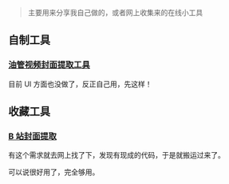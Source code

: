 > 主要用来分享我自己做的，或者网上收集来的在线小工具

## 自制工具

### [油管视频封面提取工具](https://tool.yzitc.com/ytb/)

目前 UI 方面也没做了，反正自己用，先这样！

## 收藏工具

### [B 站封面提取](https://tool.yzitc.com/bili/)

有这个需求就去网上找了下，发现有现成的代码，于是就搬运过来了。

可以说很好用了，完全够用。
